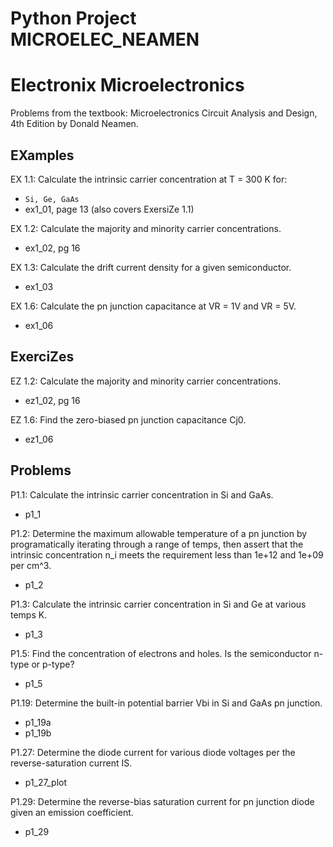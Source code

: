 # Python Project MICROELEC_NEAMEN
# Electronix Microelectronics
Problems from the textbook: Microelectronics Circuit Analysis and Design, 4th Edition by Donald Neamen.

## EXamples
EX 1.1: Calculate the intrinsic carrier concentration at T = 300 K for:
* `Si, Ge, GaAs`
* ex1_01, page 13 (also covers ExersiZe 1.1)

EX 1.2: Calculate the majority and minority carrier concentrations.
* ex1_02, pg 16

EX 1.3: Calculate the drift current density for a given semiconductor.
* ex1_03

EX 1.6: Calculate the pn junction capacitance at VR = 1V and VR = 5V.
* ex1_06

## ExerciZes
EZ 1.2: Calculate the majority and minority carrier concentrations.
* ez1_02, pg 16

EZ 1.6: Find the zero-biased pn junction capacitance Cj0.
* ez1_06

## Problems
P1.1: Calculate the intrinsic carrier concentration in Si and GaAs.
* p1_1

P1.2: Determine the maximum allowable temperature of a pn junction by
programatically iterating through	a range of temps, then assert that the
intrinsic concentration n_i meets the requirement	less than 1e+12 and 1e+09 per cm^3.
* p1_2

P1.3: Calculate the intrinsic carrier concentration in Si and Ge at various temps K.
* p1_3

P1.5: Find the concentration of electrons and holes. Is the semiconductor n-type
or p-type?
* p1_5

P1.19: Determine the built-in potential barrier Vbi in Si and GaAs pn junction.
* p1_19a
* p1_19b

P1.27: Determine the diode current for various diode voltages per the
reverse-saturation current IS.
* p1_27_plot

P1.29: Determine the reverse-bias saturation current for pn junction diode given
an emission coefficient.
* p1_29

